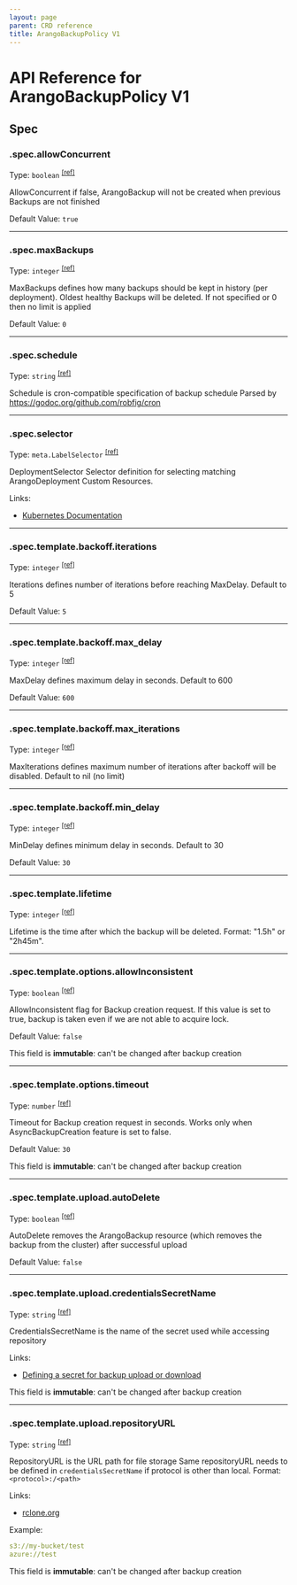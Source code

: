 ```yaml
---
layout: page
parent: CRD reference
title: ArangoBackupPolicy V1
---
```


# API Reference for ArangoBackupPolicy V1

## Spec

### .spec.allowConcurrent

Type: `boolean` <sup>[\[ref\]](https://github.com/arangodb/kube-arangodb/blob/1.3.0/pkg/apis/backup/v1/backup_policy_spec.go#L35)</sup>

AllowConcurrent if false, ArangoBackup will not be created when previous Backups are not finished

Default Value: `true`

***

### .spec.maxBackups

Type: `integer` <sup>[\[ref\]](https://github.com/arangodb/kube-arangodb/blob/1.3.0/pkg/apis/backup/v1/backup_policy_spec.go#L43)</sup>

MaxBackups defines how many backups should be kept in history (per deployment). Oldest healthy Backups will be deleted.
If not specified or 0 then no limit is applied

Default Value: `0`

***

### .spec.schedule

Type: `string` <sup>[\[ref\]](https://github.com/arangodb/kube-arangodb/blob/1.3.0/pkg/apis/backup/v1/backup_policy_spec.go#L32)</sup>

Schedule is cron-compatible specification of backup schedule
Parsed by https://godoc.org/github.com/robfig/cron

***

### .spec.selector

Type: `meta.LabelSelector` <sup>[\[ref\]](https://github.com/arangodb/kube-arangodb/blob/1.3.0/pkg/apis/backup/v1/backup_policy_spec.go#L39)</sup>

DeploymentSelector Selector definition for selecting matching ArangoDeployment Custom Resources.

Links:
* [Kubernetes Documentation](https://godoc.org/k8s.io/apimachinery/pkg/apis/meta/v1#LabelSelector)

***

### .spec.template.backoff.iterations

Type: `integer` <sup>[\[ref\]](https://github.com/arangodb/kube-arangodb/blob/1.3.0/pkg/apis/backup/v1/backup_spec_backoff.go#L38)</sup>

Iterations defines number of iterations before reaching MaxDelay. Default to 5

Default Value: `5`

***

### .spec.template.backoff.max_delay

Type: `integer` <sup>[\[ref\]](https://github.com/arangodb/kube-arangodb/blob/1.3.0/pkg/apis/backup/v1/backup_spec_backoff.go#L35)</sup>

MaxDelay defines maximum delay in seconds. Default to 600

Default Value: `600`

***

### .spec.template.backoff.max_iterations

Type: `integer` <sup>[\[ref\]](https://github.com/arangodb/kube-arangodb/blob/1.3.0/pkg/apis/backup/v1/backup_spec_backoff.go#L40)</sup>

MaxIterations defines maximum number of iterations after backoff will be disabled. Default to nil (no limit)

***

### .spec.template.backoff.min_delay

Type: `integer` <sup>[\[ref\]](https://github.com/arangodb/kube-arangodb/blob/1.3.0/pkg/apis/backup/v1/backup_spec_backoff.go#L32)</sup>

MinDelay defines minimum delay in seconds. Default to 30

Default Value: `30`

***

### .spec.template.lifetime

Type: `integer` <sup>[\[ref\]](https://github.com/arangodb/kube-arangodb/blob/1.3.0/pkg/apis/backup/v1/backup_policy_spec.go#L61)</sup>

Lifetime is the time after which the backup will be deleted. Format: "1.5h" or "2h45m".

***

### .spec.template.options.allowInconsistent

Type: `boolean` <sup>[\[ref\]](https://github.com/arangodb/kube-arangodb/blob/1.3.0/pkg/apis/backup/v1/backup_spec.go#L67)</sup>

AllowInconsistent flag for Backup creation request.
If this value is set to true, backup is taken even if we are not able to acquire lock.

Default Value: `false`

This field is **immutable**: can't be changed after backup creation

***

### .spec.template.options.timeout

Type: `number` <sup>[\[ref\]](https://github.com/arangodb/kube-arangodb/blob/1.3.0/pkg/apis/backup/v1/backup_spec.go#L62)</sup>

Timeout for Backup creation request in seconds. Works only when AsyncBackupCreation feature is set to false.

Default Value: `30`

This field is **immutable**: can't be changed after backup creation

***

### .spec.template.upload.autoDelete

Type: `boolean` <sup>[\[ref\]](https://github.com/arangodb/kube-arangodb/blob/1.3.0/pkg/apis/backup/v1/backup_spec.go#L85)</sup>

AutoDelete removes the ArangoBackup resource (which removes the backup from the cluster) after successful upload

Default Value: `false`

***

### .spec.template.upload.credentialsSecretName

Type: `string` <sup>[\[ref\]](https://github.com/arangodb/kube-arangodb/blob/1.3.0/pkg/apis/backup/v1/backup_spec.go#L82)</sup>

CredentialsSecretName is the name of the secret used while accessing repository

Links:
* [Defining a secret for backup upload or download](../backup-resource.md#defining-a-secret-for-backup-upload-or-download)

This field is **immutable**: can't be changed after backup creation

***

### .spec.template.upload.repositoryURL

Type: `string` <sup>[\[ref\]](https://github.com/arangodb/kube-arangodb/blob/1.3.0/pkg/apis/backup/v1/backup_spec.go#L78)</sup>

RepositoryURL is the URL path for file storage
Same repositoryURL needs to be defined in `credentialsSecretName` if protocol is other than local.
Format: `<protocol>:/<path>`

Links:
* [rclone.org](https://rclone.org/docs/#syntax-of-remote-paths)

Example:
```yaml
s3://my-bucket/test
azure://test
```

This field is **immutable**: can't be changed after backup creation

